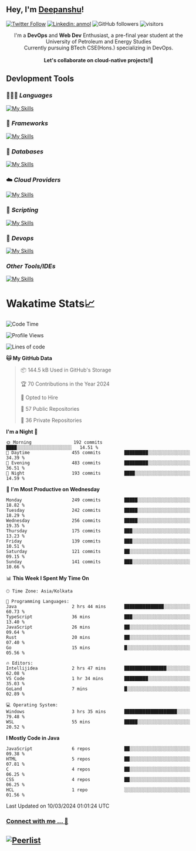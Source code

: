 ## Hey, I'm [Deepanshu](https://bio.link/deepanshgk)!

[![Twitter Follow](https://img.shields.io/twitter/follow/deepanshuurawat?label=Follow)](https://twitter.com/intent/follow?screen_name=deepanshuurawat)
[![Linkedin: anmol](https://img.shields.io/badge/-deepanshu-blue?style=flat-square&logo=Linkedin&logoColor=white&link=https://www.linkedin.com/in/deepanshu-rawat6/)](https://www.linkedin.com/in/deepanshu-rawat6/)
![GitHub followers](https://img.shields.io/github/followers/deepanshu-rawat6?label=Follow&style=social)
![visitors](https://visitor-badge.laobi.icu/badge?page_id=deepanshu-rawat6.deepanshu-rawat6)


<div align="center">
I'm a <b>DevOps</b> and <b>Web Dev</b> Enthusiast, a pre-final year student at the University of Petroleum and Energy Studies <br> Currently pursuing BTech CSE(Hons.) specializing in DevOps.
</div>

<br>

<div align="center">
 <b>Let's collaborate on cloud-native projects!🚀</b>
</div>

## **Devlopment Tools**

### 🧑🏻‍💻 *Languages*
[![My Skills](https://skillicons.dev/icons?i=go,java,py,js,ts,html,css&theme=dark)](https://skillicons.dev)

### 🔎 *Frameworks*
[![My Skills](https://skillicons.dev/icons?i=nodejs,express&theme=dark)](https://skillicons.dev)

### 🛅 *Databases*
[![My Skills](https://skillicons.dev/icons?i=mysql,mongodb,postgres,prisma&theme=dark)](https://skillicons.dev)

### ☁️ *Cloud Providers*
[![My Skills](https://skillicons.dev/icons?i=aws,netlify&theme=dark)](https://skillicons.dev)

### 📜 *Scripting*
[![My Skills](https://skillicons.dev/icons?i=bash&theme=dark)](https://skillicons.dev)

### 👀 *Devops*
[![My Skills](https://skillicons.dev/icons?i=docker,kubernetes,githubactions,jenkins,grafana,prometheus&theme=dark)](https://skillicons.dev)

### *Other Tools/IDEs*
[![My Skills](https://skillicons.dev/icons?i=git,github,vscode,idea,maven&theme=dark)](https://skillicons.dev)

# Wakatime Stats📈

<!--START_SECTION:waka-->
![Code Time](http://img.shields.io/badge/Code%20Time-216%20hrs%2042%20mins-blue)

![Profile Views](http://img.shields.io/badge/Profile%20Views-0-blue)

![Lines of code](https://img.shields.io/badge/From%20Hello%20World%20I%27ve%20Written-599.2%20thousand%20lines%20of%20code-blue)

**🐱 My GitHub Data** 

> 📦 144.5 kB Used in GitHub's Storage 
 > 
> 🏆 70 Contributions in the Year 2024
 > 
> 💼 Opted to Hire
 > 
> 📜 57 Public Repositories 
 > 
> 🔑 36 Private Repositories 
 > 
**I'm a Night 🦉** 

```text
🌞 Morning                192 commits         ████░░░░░░░░░░░░░░░░░░░░░   14.51 % 
🌆 Daytime                455 commits         █████████░░░░░░░░░░░░░░░░   34.39 % 
🌃 Evening                483 commits         █████████░░░░░░░░░░░░░░░░   36.51 % 
🌙 Night                  193 commits         ████░░░░░░░░░░░░░░░░░░░░░   14.59 % 
```
📅 **I'm Most Productive on Wednesday** 

```text
Monday                   249 commits         █████░░░░░░░░░░░░░░░░░░░░   18.82 % 
Tuesday                  242 commits         █████░░░░░░░░░░░░░░░░░░░░   18.29 % 
Wednesday                256 commits         █████░░░░░░░░░░░░░░░░░░░░   19.35 % 
Thursday                 175 commits         ███░░░░░░░░░░░░░░░░░░░░░░   13.23 % 
Friday                   139 commits         ███░░░░░░░░░░░░░░░░░░░░░░   10.51 % 
Saturday                 121 commits         ██░░░░░░░░░░░░░░░░░░░░░░░   09.15 % 
Sunday                   141 commits         ███░░░░░░░░░░░░░░░░░░░░░░   10.66 % 
```


📊 **This Week I Spent My Time On** 

```text
🕑︎ Time Zone: Asia/Kolkata

💬 Programming Languages: 
Java                     2 hrs 44 mins       ███████████████░░░░░░░░░░   60.73 % 
TypeScript               36 mins             ███░░░░░░░░░░░░░░░░░░░░░░   13.40 % 
JavaScript               26 mins             ██░░░░░░░░░░░░░░░░░░░░░░░   09.64 % 
Rust                     20 mins             ██░░░░░░░░░░░░░░░░░░░░░░░   07.40 % 
Go                       15 mins             █░░░░░░░░░░░░░░░░░░░░░░░░   05.56 % 

🔥 Editors: 
Intellijidea             2 hrs 47 mins       ████████████████░░░░░░░░░   62.08 % 
VS Code                  1 hr 34 mins        █████████░░░░░░░░░░░░░░░░   35.03 % 
GoLand                   7 mins              █░░░░░░░░░░░░░░░░░░░░░░░░   02.89 % 

💻 Operating System: 
Windows                  3 hrs 35 mins       ████████████████████░░░░░   79.48 % 
WSL                      55 mins             █████░░░░░░░░░░░░░░░░░░░░   20.52 % 
```

**I Mostly Code in Java** 

```text
JavaScript               6 repos             ██░░░░░░░░░░░░░░░░░░░░░░░   09.38 % 
HTML                     5 repos             ██░░░░░░░░░░░░░░░░░░░░░░░   07.81 % 
C                        4 repos             ██░░░░░░░░░░░░░░░░░░░░░░░   06.25 % 
CSS                      4 repos             ██░░░░░░░░░░░░░░░░░░░░░░░   06.25 % 
HCL                      1 repo              ░░░░░░░░░░░░░░░░░░░░░░░░░   01.56 % 
```




 Last Updated on 10/03/2024 01:01:24 UTC
<!--END_SECTION:waka-->



### [Connect with me ... 💬](https://bio.link/deepanshgk) 
[![Peerlist](https://github-readme-badge.peerlist.io/api/deepanshurawat6?style=social)](https://peerlist.io/deepanshurawat6) 
---

<!--- 
![Snake animation](https://github.com/deepanshu-rawat6/deepanshu-rawat6/blob/output/github-contribution-grid-snake.svg)
---
--->

<!--- 
[![@deepanshurawat6's Holopin board](https://holopin.io/api/user/board?user=deepanshurawat6)](https://holopin.io/@deepanshurawat6)
---
--->
